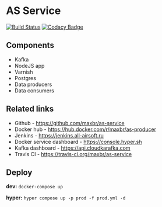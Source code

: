 AS Service
==========

[![Build Status](https://travis-ci.org/maxbr/as-parser.svg?branch=master)](https://travis-ci.org/maxbr/as-parser) [![Codacy Badge](https://api.codacy.com/project/badge/Grade/db2d2bb3d6e34747baa24a6985c21b90)](https://www.codacy.com/app/karelov-maksim/as-service?utm_source=github.com&amp;utm_medium=referral&amp;utm_content=maxbr/as-service&amp;utm_campaign=Badge_Grade)

## Components
* Kafka 
* NodeJS app
* Varnish
* Postgres
* Data producers
* Data consumers

## Related links
* Github - https://github.com/maxbr/as-service
* Docker hub - https://hub.docker.com/r/maxbr/as-producer
* Jenkins - https://jenkins.all-airsoft.ru
* Docker service dashboard - https://console.hyper.sh
* Kafka dashboard - https://api.cloudkarafka.com
* Travis CI - https://travis-ci.org/maxbr/as-service

## Deploy

**dev:** ``docker-compose up``

**hyper:** ``hyper compose up -p prod -f prod.yml -d``
